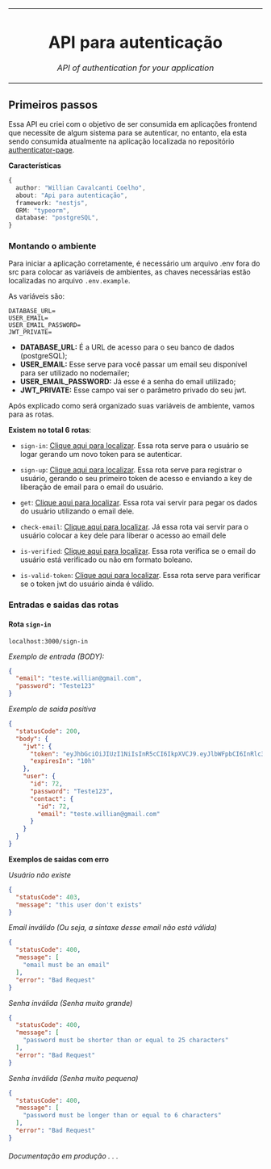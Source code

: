 <table><tr>
<td align="center" width="99999">

  # API para autenticação

  *API of authentication for your application*
</td>
</tr></table>

## Primeiros passos

Essa API eu criei com o objetivo de ser consumida em aplicações frontend que necessite de algum sistema para se autenticar, no entanto, ela esta sendo consumida atualmente na aplicação localizada no repositório [authenticator-page](https://github.com/Williancc1557/authenticator-page).

**Características**

```ts
{
  author: "Willian Cavalcanti Coelho",
  about: "Api para autenticação",
  framework: "nestjs",
  ORM: "typeorm",
  database: "postgreSQL",
}
```

### Montando o ambiente

Para iniciar a aplicação corretamente, é necessário um arquivo .env fora do src para colocar as variáveis de ambientes,  as chaves necessárias estão localizadas no arquivo `.env.example`.

As variáveis são:

```
DATABASE_URL=
USER_EMAIL=
USER_EMAIL_PASSWORD=
JWT_PRIVATE=
```

- **DATABASE_URL:** É a URL de acesso para o seu banco de dados (postgreSQL);
- **USER_EMAIL:** Esse serve para você passar um email seu disponível para ser utilizado no nodemailer;
- **USER_EMAIL_PASSWORD:** Já esse é a senha do email utilizado;
- **JWT_PRIVATE:** Esse campo vai ser o parâmetro privado do seu jwt.

Após explicado como será organizado suas variáveis de ambiente, vamos para as rotas.

**Existem no total 6 rotas**:

- `sign-in`: [Clique aqui para localizar](https://github.com/Williancc1557/authenticator-api/tree/master/src/api/user/sign-in). Essa rota serve para o usuário se logar gerando um novo token para se autenticar.

- `sign-up`: [Clique aqui para localizar](https://github.com/Williancc1557/authenticator-api/tree/master/src/api/user/sign-up). Essa rota serve para registrar o usuário, gerando o seu primeiro token de acesso e enviando a key de liberação de email para o email do usuário.

- `get`: [Clique aqui para localizar](https://github.com/Williancc1557/authenticator-api/tree/master/src/api/user/get). Essa rota vai servir para pegar os dados do usuário utilizando o email dele.

- `check-email`: [Clique aqui para localizar](https://github.com/Williancc1557/authenticator-api/tree/master/src/api/user/check-email). Já essa rota vai servir para o usuário colocar a key dele para liberar o acesso ao email dele

- `is-verified`: [Clique aqui para localizar](https://github.com/Williancc1557/authenticator-api/tree/master/src/api/user/is-verified). Essa rota verifica se o email do usuário está verificado ou não em formato boleano.

- `is-valid-token`: [Clique aqui para localizar](https://github.com/Williancc1557/authenticator-api/tree/master/src/api/user/is-verified). Essa rota serve para verificar se o token jwt do usuário ainda é válido.


### Entradas e saidas das rotas

#### Rota `sign-in`

`localhost:3000/sign-in`

*Exemplo de entrada (BODY):*

```json
{
  "email": "teste.willian@gmail.com",
  "password": "Teste123"
}
```

*Exemplo de saida positiva*

```json
{
  "statusCode": 200,
  "body": {
    "jwt": {
      "token": "eyJhbGciOiJIUzI1NiIsInR5cCI6IkpXVCJ9.eyJlbWFpbCI6InRlc3RlLndpbGxpYW5AZ21haWwuY29tIiwiaWF0IjoxNjU1OTk2MzE4LCJleHAiOjE2NTYwMzIzMTh9.1cSvczi9rU5xKz1HC0mde1V6qYmgFzkZ3X-Nzl8YL4s",
      "expiresIn": "10h"
    },
    "user": {
      "id": 72,
      "password": "Teste123",
      "contact": {
        "id": 72,
        "email": "teste.willian@gmail.com"
      }
    }
  }
}
```

**Exemplos de saidas com erro**


*Usuário não existe*

```json
{
  "statusCode": 403,
  "message": "this user don't exists"
}
```

*Email inválido (Ou seja, a sintaxe desse email não está válida)*

```json
{
  "statusCode": 400,
  "message": [
    "email must be an email"
  ],
  "error": "Bad Request"
}
```

*Senha inválida (Senha muito grande)*

```json
{
  "statusCode": 400,
  "message": [
    "password must be shorter than or equal to 25 characters"
  ],
  "error": "Bad Request"
}
```

*Senha inválida (Senha muito pequena)*

```json
{
  "statusCode": 400,
  "message": [
    "password must be longer than or equal to 6 characters"
  ],
  "error": "Bad Request"
}
```



###### Documentação em produção . . .
